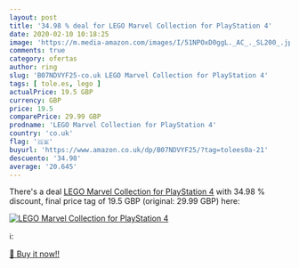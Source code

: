 ```yaml
---
layout: post
title: '34.98 % deal for LEGO Marvel Collection for PlayStation 4'
date: 2020-02-10 10:18:25
image: 'https://m.media-amazon.com/images/I/51NPOxD0ggL._AC_._SL200_.jpg'
comments: true
category: ofertas
author: ring
slug: 'B07NDVYF25-co.uk LEGO Marvel Collection for PlayStation 4'
tags: [ tole.es, lego ]
actualPrice: 19.5 GBP
currency: GBP
price: 19.5
comparePrice: 29.99 GBP
prodname: 'LEGO Marvel Collection for PlayStation 4'
country: 'co.uk'
flag: '🇬🇧'
buyurl: 'https://www.amazon.co.uk/dp/B07NDVYF25/?tag=tolees0a-21'
descuento: '34.98'
average: '20.645'
---
```


There's a deal [LEGO Marvel Collection for PlayStation 4](https://www.amazon.co.uk/dp/B07NDVYF25/?tag=tolees0a-21)  with  34.98 % discount, final price tag of  19.5 GBP (original: 29.99 GBP) here:

[![LEGO Marvel Collection for PlayStation 4](https://m.media-amazon.com/images/I/51NPOxD0ggL._AC_._SL200_.jpg)](https://www.amazon.co.uk/dp/B07NDVYF25/?tag=tolees0a-21)

ℹ️:


[🛒 Buy it now!!](https://www.amazon.co.uk/dp/B07NDVYF25/?tag=tolees0a-21)
